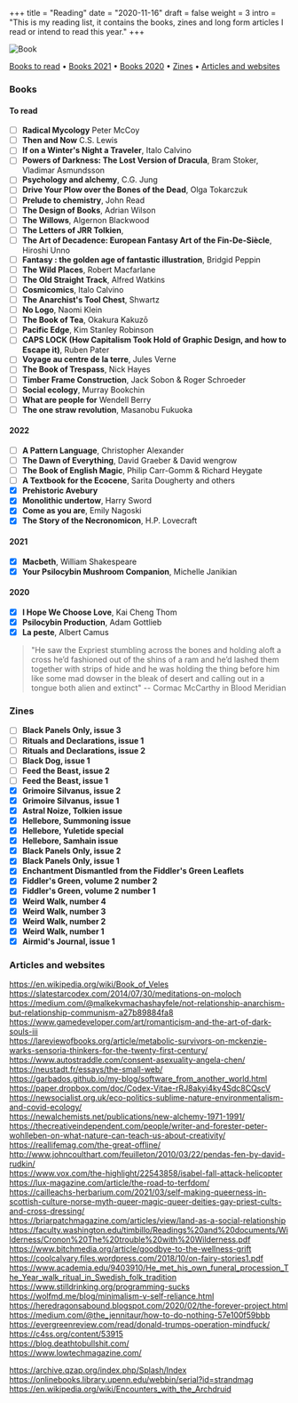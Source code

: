 +++
title = "Reading"
date = "2020-11-16"
draft = false
weight = 3
intro = "This is my reading list, it contains the books, zines and long form articles I read or intend to read this year."
+++

![Book](/img/about/book.jpg)

[Books to read](#to-read) •
[Books 2021](#2021) •
[Books 2020](#2020) •
[Zines](#zines) •
[Articles and websites](#articles-and-websites)

### Books

#### To read

<div class="checklist">

- [ ] **Radical Mycology** Peter McCoy
- [ ] **Then and Now** C.S. Lewis
- [ ] **If on a Winter's Night a Traveler**, Italo Calvino
- [ ] **Powers of Darkness: The Lost Version of Dracula**, Bram Stoker, Vladimar Asmundsson
- [ ] **Psychology and alchemy**, C.G. Jung
- [ ] **Drive Your Plow over the Bones of the Dead**, Olga Tokarczuk
- [ ] **Prelude to chemistry**, John Read
- [ ] **The Design of Books**, Adrian Wilson
- [ ] **The Willows**, Algernon Blackwood
- [ ] **The Letters of JRR Tolkien**,
- [ ] **The Art of Decadence: European Fantasy Art of the Fin-De-Siècle**, Hiroshi Unno
- [ ] **Fantasy : the golden age of fantastic illustration**, Bridgid Peppin
- [ ] **The Wild Places**, Robert Macfarlane
- [ ] **The Old Straight Track**, Alfred Watkins
- [ ] **Cosmicomics**, Italo Calvino
- [ ] **The Anarchist's Tool Chest**, Shwartz
- [ ] **No Logo**, Naomi Klein
- [ ] **The Book of Tea**, Okakura Kakuzō
- [ ] **Pacific Edge**, Kim Stanley Robinson
- [ ] **CAPS LOCK (How Capitalism Took Hold of Graphic Design, and how to Escape it)**, Ruben Pater
- [ ] **Voyage au centre de la terre**, Jules Verne
- [ ] **The Book of Trespass**, Nick Hayes
- [ ] **Timber Frame Construction**, Jack Sobon & Roger Schroeder
- [ ] **Social ecology**, Murray Bookchin
- [ ] **What are people for** Wendell Berry
- [ ] **The one straw revolution**, Masanobu Fukuoka

#### 2022

- [ ] **A Pattern Language**, Christopher Alexander
- [ ] **The Dawn of Everything**, David Graeber & David wengrow
- [ ] **The Book of English Magic**, Philip Carr-Gomm & Richard Heygate
- [ ] **A Textbook for the Ecocene**, Sarita Dougherty and others
- [x] **Prehistoric Avebury**
- [x] **Monolithic undertow**, Harry Sword
- [x] **Come as you are**, Emily Nagoski
- [x] **The Story of the Necronomicon**, H.P. Lovecraft

#### 2021

- [x] **Macbeth**, William Shakespeare
- [x] **Your Psilocybin Mushroom Companion**, Michelle Janikian

#### 2020

- [x] **I Hope We Choose Love**, Kai Cheng Thom
- [x] **Psilocybin Production**, Adam Gottlieb
- [x] **La peste**, Albert Camus

</div>

>"He saw the Expriest stumbling across the bones and holding aloft a cross he’d fashioned out of the shins of a ram and he’d lashed them together with strips of hide and he was holding the thing before him like some mad dowser in the bleak of desert and calling out in a tongue both alien and extinct"
-- Cormac McCarthy in Blood Meridian

### Zines

<div class="checklist">

- [ ] **Black Panels Only, issue 3**
- [ ] **Rituals and Declarations, issue 1**
- [ ] **Rituals and Declarations, issue 2**
- [ ] **Black Dog, issue 1**
- [ ] **Feed the Beast, issue 2**
- [ ] **Feed the Beast, issue 1**
- [x] **Grimoire Silvanus, issue 2**
- [x] **Grimoire Silvanus, issue 1**
- [x] **Astral Noize, Tolkien issue**
- [x] **Hellebore, Summoning issue**
- [x] **Hellebore, Yuletide special**
- [x] **Hellebore, Samhain issue**
- [x] **Black Panels Only, issue 2**
- [x] **Black Panels Only, issue 1**
- [x] **Enchantment Dismantled from the Fiddler's Green Leaflets**
- [x] **Fiddler's Green, volume 2 number 2**
- [x] **Fiddler's Green, volume 2 number 1**
- [x] **Weird Walk, number 4**
- [x] **Weird Walk, number 3**
- [x] **Weird Walk, number 2**
- [x] **Weird Walk, number 1**
- [x] **Airmid's Journal, issue 1**

</div>

### Articles and websites

https://en.wikipedia.org/wiki/Book_of_Veles  
https://slatestarcodex.com/2014/07/30/meditations-on-moloch  
https://medium.com/@malkekvmachashayfele/not-relationship-anarchism-but-relationship-communism-a27b89884fa8  
https://www.gamedeveloper.com/art/romanticism-and-the-art-of-dark-souls-iii  
https://lareviewofbooks.org/article/metabolic-survivors-on-mckenzie-warks-sensoria-thinkers-for-the-twenty-first-century/  
https://www.autostraddle.com/consent-asexuality-angela-chen/  
https://neustadt.fr/essays/the-small-web/  
https://garbados.github.io/my-blog/software_from_another_world.html  
https://paper.dropbox.com/doc/Codex-Vitae-rRJ8akyi4ky4Sdc8CQscV  
https://newsocialist.org.uk/eco-politics-sublime-nature-environmentalism-and-covid-ecology/  
https://newalchemists.net/publications/new-alchemy-1971-1991/  
https://thecreativeindependent.com/people/writer-and-forester-peter-wohlleben-on-what-nature-can-teach-us-about-creativity/  
https://reallifemag.com/the-great-offline/  
http://www.johncoulthart.com/feuilleton/2010/03/22/pendas-fen-by-david-rudkin/  
https://www.vox.com/the-highlight/22543858/isabel-fall-attack-helicopter  
https://lux-magazine.com/article/the-road-to-terfdom/  
https://cailleachs-herbarium.com/2021/03/self-making-queerness-in-scottish-culture-norse-myth-queer-magic-queer-deities-gay-priest-cults-and-cross-dressing/  
https://briarpatchmagazine.com/articles/view/land-as-a-social-relationship  
https://faculty.washington.edu/timbillo/Readings%20and%20documents/Wilderness/Cronon%20The%20trouble%20with%20Wilderness.pdf  
https://www.bitchmedia.org/article/goodbye-to-the-wellness-grift  
https://coolcalvary.files.wordpress.com/2018/10/on-fairy-stories1.pdf  
https://www.academia.edu/9403910/He_met_his_own_funeral_procession_The_Year_walk_ritual_in_Swedish_folk_tradition  
https://www.stilldrinking.org/programming-sucks  
https://wolfmd.me/blog/minimalism-v-self-reliance.html  
https://heredragonsabound.blogspot.com/2020/02/the-forever-project.html  
https://medium.com/@the_jennitaur/how-to-do-nothing-57e100f59bbb  
https://evergreenreview.com/read/donald-trumps-operation-mindfuck/  
https://c4ss.org/content/53915  
https://blog.deathtobullshit.com/  
https://www.lowtechmagazine.com/

https://archive.qzap.org/index.php/Splash/Index
https://onlinebooks.library.upenn.edu/webbin/serial?id=strandmag
https://en.wikipedia.org/wiki/Encounters_with_the_Archdruid
